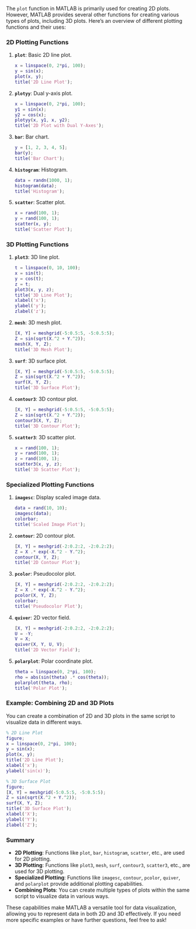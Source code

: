 The `plot` function in MATLAB is primarily used for creating 2D plots. However, MATLAB provides several other functions for creating various types of plots, including 3D plots. Here’s an overview of different plotting functions and their uses:

### 2D Plotting Functions

1. **`plot`**: Basic 2D line plot.

    ```matlab
    x = linspace(0, 2*pi, 100);
    y = sin(x);
    plot(x, y);
    title('2D Line Plot');
    ```

2. **`plotyy`**: Dual y-axis plot.

    ```matlab
    x = linspace(0, 2*pi, 100);
    y1 = sin(x);
    y2 = cos(x);
    plotyy(x, y1, x, y2);
    title('2D Plot with Dual Y-Axes');
    ```

3. **`bar`**: Bar chart.

    ```matlab
    y = [1, 2, 3, 4, 5];
    bar(y);
    title('Bar Chart');
    ```

4. **`histogram`**: Histogram.

    ```matlab
    data = randn(1000, 1);
    histogram(data);
    title('Histogram');
    ```

5. **`scatter`**: Scatter plot.
    ```matlab
    x = rand(100, 1);
    y = rand(100, 1);
    scatter(x, y);
    title('Scatter Plot');
    ```

### 3D Plotting Functions

1. **`plot3`**: 3D line plot.

    ```matlab
    t = linspace(0, 10, 100);
    x = sin(t);
    y = cos(t);
    z = t;
    plot3(x, y, z);
    title('3D Line Plot');
    xlabel('x');
    ylabel('y');
    zlabel('z');
    ```

2. **`mesh`**: 3D mesh plot.

    ```matlab
    [X, Y] = meshgrid(-5:0.5:5, -5:0.5:5);
    Z = sin(sqrt(X.^2 + Y.^2));
    mesh(X, Y, Z);
    title('3D Mesh Plot');
    ```

3. **`surf`**: 3D surface plot.

    ```matlab
    [X, Y] = meshgrid(-5:0.5:5, -5:0.5:5);
    Z = sin(sqrt(X.^2 + Y.^2));
    surf(X, Y, Z);
    title('3D Surface Plot');
    ```

4. **`contour3`**: 3D contour plot.

    ```matlab
    [X, Y] = meshgrid(-5:0.5:5, -5:0.5:5);
    Z = sin(sqrt(X.^2 + Y.^2));
    contour3(X, Y, Z);
    title('3D Contour Plot');
    ```

5. **`scatter3`**: 3D scatter plot.
    ```matlab
    x = rand(100, 1);
    y = rand(100, 1);
    z = rand(100, 1);
    scatter3(x, y, z);
    title('3D Scatter Plot');
    ```

### Specialized Plotting Functions

1. **`imagesc`**: Display scaled image data.

    ```matlab
    data = rand(10, 10);
    imagesc(data);
    colorbar;
    title('Scaled Image Plot');
    ```

2. **`contour`**: 2D contour plot.

    ```matlab
    [X, Y] = meshgrid(-2:0.2:2, -2:0.2:2);
    Z = X .* exp(-X.^2 - Y.^2);
    contour(X, Y, Z);
    title('2D Contour Plot');
    ```

3. **`pcolor`**: Pseudocolor plot.

    ```matlab
    [X, Y] = meshgrid(-2:0.2:2, -2:0.2:2);
    Z = X .* exp(-X.^2 - Y.^2);
    pcolor(X, Y, Z);
    colorbar;
    title('Pseudocolor Plot');
    ```

4. **`quiver`**: 2D vector field.

    ```matlab
    [X, Y] = meshgrid(-2:0.2:2, -2:0.2:2);
    U = -Y;
    V = X;
    quiver(X, Y, U, V);
    title('2D Vector Field');
    ```

5. **`polarplot`**: Polar coordinate plot.
    ```matlab
    theta = linspace(0, 2*pi, 100);
    rho = abs(sin(theta) .* cos(theta));
    polarplot(theta, rho);
    title('Polar Plot');
    ```

### Example: Combining 2D and 3D Plots

You can create a combination of 2D and 3D plots in the same script to visualize data in different ways.

```matlab
% 2D Line Plot
figure;
x = linspace(0, 2*pi, 100);
y = sin(x);
plot(x, y);
title('2D Line Plot');
xlabel('x');
ylabel('sin(x)');

% 3D Surface Plot
figure;
[X, Y] = meshgrid(-5:0.5:5, -5:0.5:5);
Z = sin(sqrt(X.^2 + Y.^2));
surf(X, Y, Z);
title('3D Surface Plot');
xlabel('X');
ylabel('Y');
zlabel('Z');
```

### Summary

-   **2D Plotting**: Functions like `plot`, `bar`, `histogram`, `scatter`, etc., are used for 2D plotting.
-   **3D Plotting**: Functions like `plot3`, `mesh`, `surf`, `contour3`, `scatter3`, etc., are used for 3D plotting.
-   **Specialized Plotting**: Functions like `imagesc`, `contour`, `pcolor`, `quiver`, and `polarplot` provide additional plotting capabilities.
-   **Combining Plots**: You can create multiple types of plots within the same script to visualize data in various ways.

These capabilities make MATLAB a versatile tool for data visualization, allowing you to represent data in both 2D and 3D effectively. If you need more specific examples or have further questions, feel free to ask!
